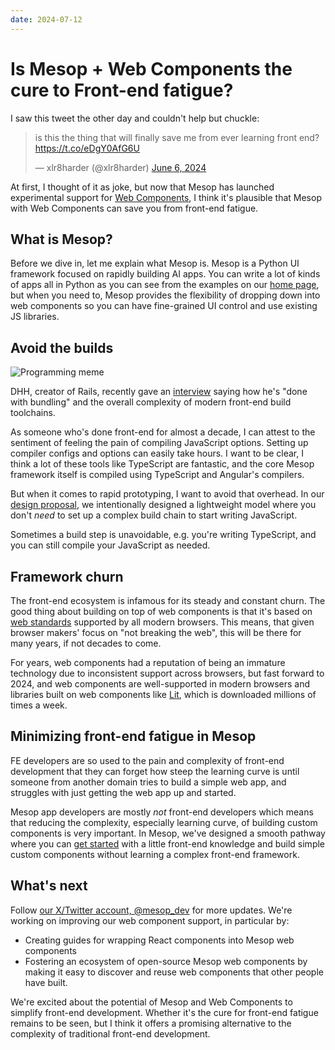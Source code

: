 ```yaml
---
date: 2024-07-12
---
```


# Is Mesop + Web Components the cure to Front-end fatigue?

I saw this tweet the other day and couldn't help but chuckle:

<blockquote class="twitter-tweet"><p lang="en" dir="ltr">is this the thing that will finally save me from ever learning front end?<a href="https://t.co/eDgY0AfG6U">https://t.co/eDgY0AfG6U</a></p>&mdash; xlr8harder (@xlr8harder) <a href="https://twitter.com/xlr8harder/status/1798673386425786724?ref_src=twsrc%5Etfw">June 6, 2024</a></blockquote> <script async src="https://platform.twitter.com/widgets.js" charset="utf-8"></script>

At first, I thought of it as joke, but now that Mesop has launched experimental support for [Web Components](https://mesop-dev.github.io/mesop/web-components/), I think it's plausible that Mesop with Web Components can save you from front-end fatigue.

## What is Mesop?

Before we dive in, let me explain what Mesop is. Mesop is a Python UI framework focused on rapidly building AI apps. You can write a lot of kinds of apps all in Python as you can see from the examples on our [home page](https://mesop-dev.github.io/mesop/), but when you need to, Mesop provides the flexibility of dropping down into web components so you can  have fine-grained UI control and use existing JS libraries.

## Avoid the builds

![Programming meme](https://i.redd.it/tfugj4n3l6ez.png)

DHH, creator of Rails, recently gave an [interview](https://youtu.be/rEZNbM4MUdo?si=e0uk-2DsCvwwFVHO&t=1485) saying how he's "done with bundling" and the overall complexity of modern front-end build toolchains.

As someone who's done front-end for almost a decade, I can attest to the sentiment of feeling the pain of compiling JavaScript options. Setting up compiler configs and options can easily take hours. I want to be clear, I think a lot of these tools like TypeScript are fantastic, and the core Mesop framework itself is compiled using TypeScript and Angular's compilers.

But when it comes to rapid prototyping, I want to avoid that overhead. In our [design proposal](https://docs.google.com/document/d/1Nc7Ub8DMNSxAmFuPRdyrlZXh_AoxVjZM-YEeWF8dAyI/edit#heading=h.36b20xkar02d), we intentionally designed a lightweight model where you don't _need_ to set up a complex build chain to start writing JavaScript.

Sometimes a build step is unavoidable, e.g. you're writing TypeScript, and you can still compile your JavaScript as needed.

## Framework churn

The front-end ecosystem is infamous for its steady and constant churn. The good thing about building on top of web components is that it's based on [web standards](https://developer.mozilla.org/en-US/docs/Web/API/Web_components) supported by all modern browsers. This means, that given browser makers' focus on "not breaking the web", this will be there for many years, if not decades to come.

For years, web components had a reputation of being an immature technology due to inconsistent support across browsers, but fast forward to 2024, and web components are well-supported in modern browsers and libraries built on web components like [Lit](https://lit.dev/), which is downloaded millions of times a week.

## Minimizing front-end fatigue in Mesop

FE developers are so used to the pain and complexity of front-end development that they can forget how steep the learning curve is until someone from another domain tries to build a simple web app, and struggles with just getting the web app up and started.

Mesop app developers are mostly _not_ front-end developers which means that reducing the complexity, especially learning curve, of building custom components is very important. In Mesop, we've designed a smooth pathway where you can [get started](https://mesop-dev.github.io/mesop/web-components/quickstart/) with a little front-end knowledge and build simple custom components without learning a complex front-end framework.

## What's next

Follow [our X/Twitter account, @mesop_dev](https://x.com/mesop_dev) for more updates. We're working on improving our web component support, in particular by:

- Creating guides for wrapping React components into Mesop web components
- Fostering an ecosystem of open-source Mesop web components by making it easy to discover and reuse web components that other people have built.

We're excited about the potential of Mesop and Web Components to simplify front-end development. Whether it's the cure for front-end fatigue remains to be seen, but I think it offers a promising alternative to the complexity of traditional front-end development.
